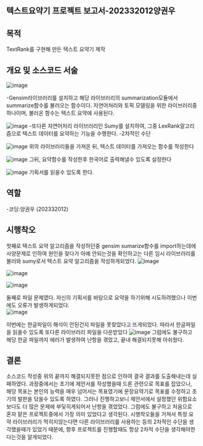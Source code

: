 ## 텍스트요약기 프로젝트 보고서-202332012양권우

## 목적
 TextRank를 구현해 만든 텍스트 요약기 제작

## 개요 및 소스코드 서술

![image](https://github.com/GreatBritanBias/deepnlp-2023/assets/88702293/66134289-4850-4d91-9485-b9028c1508db)

-Gensim라이브러리를 설치하고 해당 라이브러리의 summarization모듈에서 summarize함수를 불러오는 함수이다. 
자연어처리와 토픽 모델링을 위한 라이브러리중 하나이며,  불러온 함수는 텍스트 요약에 사용된다.  

![image](https://github.com/GreatBritanBias/deepnlp-2023/assets/88702293/f76c000f-9d72-4692-9701-7e79f515b339)
-또다른 자연어처리 라이브러리인 Sumy를 설치하여, 그중 LexRank알고리즘으로 텍스트 데이터를 요약하는 기능을 수행한다.
-2차적인 수단

![image](https://github.com/GreatBritanBias/deepnlp-2023/assets/88702293/eed92349-efc7-419b-995a-a8c7713b319f)
위의 라이브러리들을 가져온 뒤,  텍스트 데이터를 가져오는 함수를 작성한다

![image](https://github.com/GreatBritanBias/deepnlp-2023/assets/88702293/d18e351b-91cf-40b3-b9ec-00c752b1472c)
그뒤, 요약함수를 작성한후 한국어로 출력해낼수 있도록 설정한다

![image](https://github.com/GreatBritanBias/deepnlp-2023/assets/88702293/af90da4f-4c43-4fcf-813f-56f44de4b3fd)
기획서를 읽을수 있도록 한다.


## 역할
-코딩:양권우 (202332012)

## 시행착오
첫째로 텍스트 요약 알고리즘을 작성하던중 gensim sumarize함수를 import하는데에 사양문제로 인하여  원인을 찾다가 아예 안되는것을 확인하고는 다른 임시 라이브러리를 불러와 sumy로서 텍스트 요약 알고리즘을 작성하게되었다.
![image](https://github.com/GreatBritanBias/deepnlp-2023/assets/88702293/e9b8c821-2261-4c18-b538-fd8673e75486) 
>
![image](https://github.com/GreatBritanBias/deepnlp-2023/assets/88702293/a2c3121b-679d-4f15-85bd-96758e8f94ed)
>
![image](https://github.com/GreatBritanBias/deepnlp-2023/assets/88702293/e06ba03f-7ae0-4c3a-8f99-b60a711f9f25)


둘째로 파일 문제였다. 
자신의 기획서를 바탕으로 요약을 하기위해 시도하려했으나  이번에도 오류가 발생하게되었다.  
![image](https://github.com/GreatBritanBias/deepnlp-2023/assets/88702293/ef21eeb5-11d3-4914-b63c-31d2c4495cad)

이번에는 한글파일이 해석이 안된건지 파일을 못찾았다고 뜨게되었다.   따라서 한글파일을 읽을수 있도록 또다른 라이브러리 파일을 다운받았다
![image](https://github.com/GreatBritanBias/deepnlp-2023/assets/88702293/0a5ba494-6b51-46a2-b6c0-fd2dbaea4e4e)
그럼에도 불구하고 해당 한글 파일까지 에러가 발생하여 난항을 겪었고, 끝내 해결되지못해 아쉬웠다.

## 결론
소스코드 작성중 위의 끝까지 해결되지못한 점으로 인하여 결국 결과를 도출해내는데 실패하였다.  과정중에서는 초기에 제안서를 작성했을때 드론 관련으로 목표를 잡았으나, 해당 목표는 본인의 능력을 매우 넘어서는 목표였기에 문장요약기로 목표를 수정하고 초기의 발판을 닦을수 있도록 하였다. 그러나 진행하고보니 제안서에서 설정했던 위험요소보다도 더 많은 문제에 부딫히게되어서 난항을 겪었었다.  그럼에도 불구하고 처음으로 혼자 맡은 프로젝트중에서 가장 의미 있었다고 생각된다.  시행착오들을 거쳐서  특정 요약 라이브러리가 먹히지않는다면 다른 라이브러리를 사용하는 등의 2차적인 수단을 생각했을때가 있었기 때문에,  향후 프로젝트를 진행할때도 항상 2차적 수단을 생각해야한다는것을 알게되었다. 

